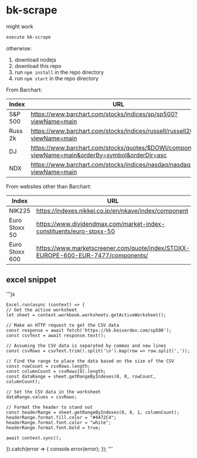 # bk-scrape

might work

```bash
execute bk-scrape
```

otherwise:

1. download nodejs
2. download this repo
3. run `npm install` in the repo directory
4. run `npm start` in the repo directory

From Barchart:

| Index   | URL                                                                                               |
| ------- | ------------------------------------------------------------------------------------------------- |
| S&P 500 | https://www.barchart.com/stocks/indices/sp/sp500?viewName=main                                    |
| Russ 2k | https://www.barchart.com/stocks/indices/russell/russell2000?viewName=main                         |
| DJ      | https://www.barchart.com/stocks/quotes/$DOWI/components?viewName=main&orderBy=symbol&orderDir=asc |
| NDX     | https://www.barchart.com/stocks/indices/nasdaq/nasdaq100?viewName=main                            |

From websites other than Barchart:

| Index          | URL                                                                              |
| -------------- | -------------------------------------------------------------------------------- |
| NIK225         | https://indexes.nikkei.co.jp/en/nkave/index/component                            |
| Euro Stoxx 50  | https://www.dividendmax.com/market-index-constituents/euro-stoxx-50              |
| Euro Stoxx 600 | https://www.marketscreener.com/quote/index/STOXX-EUROPE-600-EUR-7477/components/ |

## excel snippet

'''js

    Excel.run(async (context) => {
    // Get the active worksheet
    let sheet = context.workbook.worksheets.getActiveWorksheet();

    // Make an HTTP request to get the CSV data
    const response = await fetch('https://bk.keiserdev.com/sp500');
    const csvText = await response.text();

    // Assuming the CSV data is separated by commas and new lines
    const csvRows = csvText.trim().split('\n').map(row => row.split(','));

    // Find the range to place the data based on the size of the CSV
    const rowCount = csvRows.length;
    const columnCount = csvRows[0].length;
    const dataRange = sheet.getRangeByIndexes(0, 0, rowCount, columnCount);
    
    // Set the CSV data in the worksheet
    dataRange.values = csvRows;

    // Format the header to stand out
    const headerRange = sheet.getRangeByIndexes(0, 0, 1, columnCount);
    headerRange.format.fill.color = "#4472C4";
    headerRange.format.font.color = "white";
    headerRange.format.font.bold = true;

    await context.sync();
}).catch(error => {
    console.error(error);
});
'''